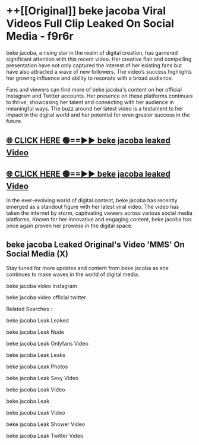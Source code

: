 # ++[[Original]] beke jacoba Viral Videos Full Clip Leaked On Social Media - f9r6r<br>

beke jacoba, a rising star in the realm of digital creation, has garnered significant attention with this recent video. Her creative flair and compelling presentation have not only captured the interest of her existing fans but have also attracted a wave of new followers. The video’s success highlights her growing influence and ability to resonate with a broad audience.

Fans and viewers can find more of beke jacoba's content on her official Instagram and Twitter accounts. Her presence on these platforms continues to thrive, showcasing her talent and connecting with her audience in meaningful ways. The buzz around her latest video is a testament to her impact in the digital world and her potential for even greater success in the future.


## [🌐 CLICK HERE 🟢==►► beke jacoba leaked Video ](https://onlyclips.site?title=beke_jacoba&ref=git)

## [🌐 CLICK HERE 🟢==►► beke jacoba leaked Video ](https://onlyclips.site?title=beke_jacoba&ref=git)


In the ever-evolving world of digital content, beke jacoba has recently emerged as a standout figure with her latest viral video. The video has taken the internet by storm, captivating viewers across various social media platforms. Known for her innovative and engaging content, beke jacoba has once again proven her prowess in the digital space.



## beke jacoba L𝚎aked Original's Video 'MMS' On Social Media (X)


Stay tuned for more updates and content from beke jacoba as she continues to make waves in the world of digital media.

beke jacoba video Instagram

beke jacoba video official twitter


Related Searches :

beke jacoba Leak Leaked

beke jacoba Leak Nude

beke jacoba Leak Onlyfans Video

beke jacoba Leak Leaks

beke jacoba Leak Photos

beke jacoba Leak Sexy Video

beke jacoba Leak Video

beke jacoba Leak

beke jacoba Leak Video

beke jacoba Leak Shower Video

beke jacoba Leak Twitter Video

